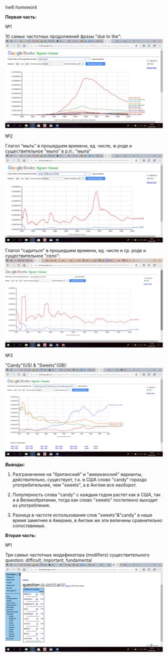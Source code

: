 hw6
_homework_

__Первая часть:__

№1

10 самых частотных продолжений фразы "due to the": ![](https://github.com/piramidanechastiy/hw6/blob/master/6.png)

№2

Глагол "мыть" в прошедшем времени, ед. числе, ж.роде и существительное "мыло" в р.п.: "мыла" ![](https://github.com/piramidanechastiy/hw6/blob/master/5.png)

Глагол "садиться" в прошедшем времени, ед. числе и ср. роде и существительное "село": ![](https://github.com/piramidanechastiy/hw6/blob/master/7.png)

№3

"Candy"(US) & "Sweets"(GB): ![](https://github.com/piramidanechastiy/hw6/blob/master/4.png)

**_Выводы:_**

1. Разграничение на "британский" и "амерканский" варианты, действительно, существует, т.к. в США слово "candy" гораздо употребительнее, чем "sweets", а в Англии все наоборот.

2. Популярность слова "candy" с каждым годом растет как в США, так и в Великобритании, тогда как слово "sweets" постепенно выходит из употребления.

3. Разница в частоте использования слов "sweets"&"candy" в наше время заметнее в Америке, в Англии же эти величины сравнительно сопоставимые.

__Вторая часть:__

№1

Три самых частотных модификатора (modifiers) существительного question: difficult, important, fundamental ![](https://github.com/piramidanechastiy/hw6/blob/master/3.png)
